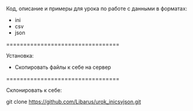 
Код, описание и примеры для урока по работе с данными в форматах:

- ini
- csv
- json

=================================

Установка:

- Скопировать файлы к себе на сервер

=================================

Склонировать к себе:

git clone https://github.com/Libarus/urok_inicsvjson.git